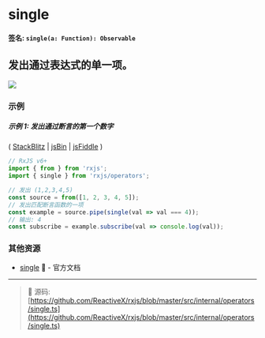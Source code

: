 # single

#### 签名: `single(a: Function): Observable`

## 发出通过表达式的单一项。

<div class="ua-ad"><a href="https://ultimateangular.com/?ref=76683_kee7y7vk"><img src="https://ultimateangular.com/assets/img/banners/ua-leader.svg"></a></div>

### 示例

##### 示例 1: 发出通过断言的第一个数字

(
[StackBlitz](https://stackblitz.com/edit/typescript-qhynlr?file=index.ts&devtoolsheight=100)
| [jsBin](http://jsbin.com/solecibuza/1/edit?js,console) |
[jsFiddle](https://jsfiddle.net/btroncone/26r5y90s/) )

```js
// RxJS v6+
import { from } from 'rxjs';
import { single } from 'rxjs/operators';

// 发出 (1,2,3,4,5)
const source = from([1, 2, 3, 4, 5]);
// 发出匹配断言函数的一项
const example = source.pipe(single(val => val === 4));
// 输出: 4
const subscribe = example.subscribe(val => console.log(val));
```

### 其他资源

- [single](https://cn.rx.js.org/class/es6/Observable.js~Observable.html#instance-method-single) :newspaper: - 官方文档

---
> :file_folder: 源码:  [https://github.com/ReactiveX/rxjs/blob/master/src/internal/operators/single.ts](https://github.com/ReactiveX/rxjs/blob/master/src/internal/operators/single.ts)
